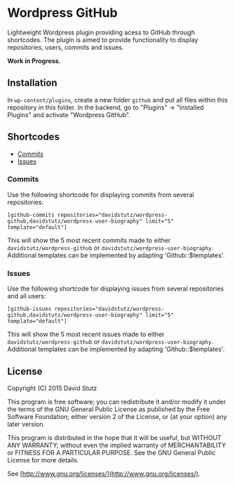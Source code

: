 # Wordpress GitHub

Lightweight Wordpress plugin providing acess to GitHub through shortcodes. The plugin is aimed to provide functionality to display repositories, users, commits and issues.

**Work in Progress.**

## Installation

In `wp-content/plugins`, create a new folder `github` and put all files within this repository in this folder. In the backend, go to "Plugins" -> "Installed Plugins" and activate "Wordpress GitHub".

## Shortcodes

* [Commits](#commits)
* [Issues](#issues)

### Commits

Use the following shortcode for displaying commits from several repositories:

    [github-commits repositories="davidstutz/wordpress-github,davidstutz/wordpress-user-biography" limit="5" template="default"]

This will show the 5 most recent commits made to either `davidstutz/wordpress-github` or `davidstutz/wordpress-user-biography`. Additional templates can be implemented by adapting 'Github::$templates'.

### Issues

Use the following shortcode for displaying issues from several repositories and all users:

    [github-issues repositories="davidstutz/wordpress-github,davidstutz/wordpress-user-biography" limit="5" template="default"]

This will show the 5 most recent issues made to either `davidstutz/wordpress-github` or `davidstutz/wordpress-user-biography`. Additional templates can be implemented by adapting 'Github::$templates'.

## License

Copyright (C) 2015 David Stutz

This program is free software; you can redistribute it and/or modify it under the terms of the GNU General Public License as published by the Free Software Foundation; either version 2 of the License, or (at your option) any later version.

This program is distributed in the hope that it will be useful, but WITHOUT ANY WARRANTY; without even the implied warranty of MERCHANTABILITY or FITNESS FOR A PARTICULAR PURPOSE.  See the GNU General Public License for more details.

See [http://www.gnu.org/licenses/](http://www.gnu.org/licenses/).